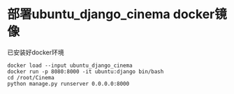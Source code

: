 # 部署ubuntu_django_cinema docker镜像
已安装好docker环境
```shell
docker load --input ubuntu_django_cinema
docker run -p 8080:8000 -it ubuntu:django bin/bash
cd /root/Cinema
python manage.py runserver 0.0.0.0:8000
```
